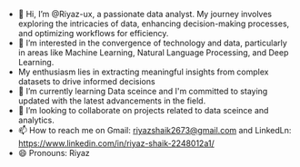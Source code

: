 - 👋 Hi, I’m @Riyaz-ux, a passionate data analyst. My journey involves exploring the intricacies of data, enhancing decision-making processes, and optimizing workflows for efficiency.
- 👀 I’m interested in the convergence of technology and data, particularly in areas like Machine Learning, Natural Language Processing, and Deep Learning.
- My enthusiasm lies in extracting meaningful insights from complex datasets to drive informed decisions
- 🌱 I’m currently learning Data sceince and I'm committed to staying updated with the latest advancements in the field.
- 💞️ I’m looking to collaborate on projects related to data sceince and analytics.
- 📫 How to reach me on Gmail: riyazshaik2673@gmail.com and LinkedLn: https://www.linkedin.com/in/riyaz-shaik-2248012a1/ 
- 😄 Pronouns: Riyaz

